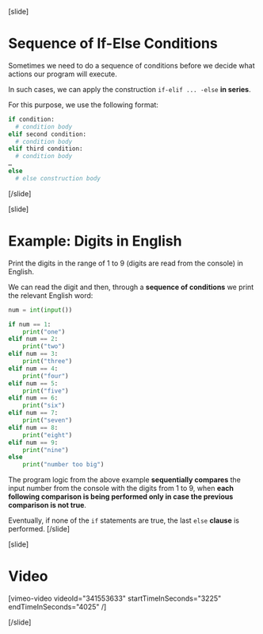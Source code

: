 [slide]
# Sequence of If-Else Conditions
Sometimes we need to do a sequence of conditions before we decide what actions our program will execute. 

In such cases, we can apply the construction `if-elif ... -else` **in series**.

For this purpose, we use the following format:
```py
if condition:
  # condition body
elif second condition:
  # condition body
elif third condition:
  # condition body
…
else
  # else construction body
```
[/slide]

[slide]
# Example: Digits in English
Print the digits in the range of 1 to 9 (digits are read from the console) in English. 

We can read the digit and then, through a **sequence of conditions** we print the relevant English word:
```py live
num = int(input())

if num == 1:
    print("one")
elif num == 2:
    print("two")
elif num == 3:
    print("three")
elif num == 4:
    print("four")
elif num == 5:
    print("five")
elif num == 6:
    print("six")
elif num == 7:
    print("seven")
elif num == 8:
    print("eight")
elif num == 9:
    print("nine")
else 
    print("number too big")
```

The program logic from the above example **sequentially compares** the input number from the console with the digits from 1 to 9, when **each following comparison is being performed only in case the previous comparison is not true**. 

Eventually, if none of the `if` statements are true, the last `else` **clause** is performed.
[/slide]

[slide]
# Video

[vimeo-video videoId="341553633" startTimeInSeconds="3225" endTimeInSeconds="4025" /]

[/slide]
